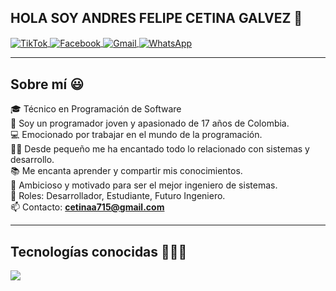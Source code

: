 
## HOLA SOY ANDRES FELIPE CETINA GALVEZ 👋  </h1>

<p align="left">
  <a href="https://www.tiktok.com/@felipe_cadc" target="blank">
    <img align="center" src="https://img.shields.io/badge/TikTok-000000?style=for-the-badge&logo=tiktok&logoColor=white" alt="TikTok" />
  </a>
  <a href="https://www.facebook.com/andres.cetina.710" target="blank">
    <img align="center" src="https://img.shields.io/badge/Facebook-1877F2?style=for-the-badge&logo=facebook&logoColor=white" alt="Facebook" />
  </a>
  <a href="mailto:cetinaa715@gmail.com" target="blank">
    <img align="center" src="https://img.shields.io/badge/Gmail-D14836?style=for-the-badge&logo=gmail&logoColor=white" alt="Gmail" />
  </a>
  <a href="https://wa.me/573103680577" target="blank">
    <img align="center" src="https://img.shields.io/badge/WhatsApp-25D366?style=for-the-badge&logo=whatsapp&logoColor=white" alt="WhatsApp" />
  </a>
</p>

---

## Sobre mí 😃

🎓 Técnico en Programación de Software  
👦 Soy un programador joven y apasionado de 17 años de Colombia.  
💻 Emocionado por trabajar en el mundo de la programación.  
👨‍💻 Desde pequeño me ha encantado todo lo relacionado con sistemas y desarrollo.  
📚 Me encanta aprender y compartir mis conocimientos.  
🚀 Ambicioso y motivado para ser el mejor ingeniero de sistemas.  
📝 Roles: Desarrollador, Estudiante, Futuro Ingeniero.  
📫 Contacto: **cetinaa715@gmail.com**

---

## Tecnologías conocidas 👨🏻‍💻

<p align="left">
  <a href="https://skillicons.dev">
    <img src="https://skillicons.dev/icons?i=java,php,py,css,html,mysql,git,github,vscode" />
  </a>
</p>
